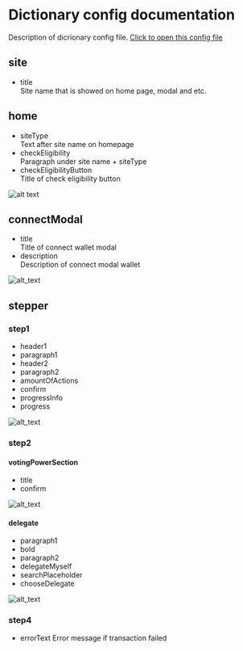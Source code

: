 # Dictionary config documentation

Description of dicrionary config file. [Click to open this
config file](./config/dictionaryConfig.json)

## site

- title  
  Site name that is showed on home page, modal and etc.

## home

- siteType  
  Text after site name on homepage
- checkEligibility  
  Paragraph under site name + siteType
- checkEligibilityButton  
  Title of check eligibility button

![alt text](https://private-user-images.githubusercontent.com/162160359/319765298-b9f8c548-63c8-4806-a20f-c52448f00afc.png?jwt=eyJhbGciOiJIUzI1NiIsInR5cCI6IkpXVCJ9.eyJpc3MiOiJnaXRodWIuY29tIiwiYXVkIjoicmF3LmdpdGh1YnVzZXJjb250ZW50LmNvbSIsImtleSI6ImtleTUiLCJleHAiOjE3MTY2NTU1NDUsIm5iZiI6MTcxNjY1NTI0NSwicGF0aCI6Ii8xNjIxNjAzNTkvMzE5NzY1Mjk4LWI5ZjhjNTQ4LTYzYzgtNDgwNi1hMjBmLWM1MjQ0OGYwMGFmYy5wbmc_WC1BbXotQWxnb3JpdGhtPUFXUzQtSE1BQy1TSEEyNTYmWC1BbXotQ3JlZGVudGlhbD1BS0lBVkNPRFlMU0E1M1BRSzRaQSUyRjIwMjQwNTI1JTJGdXMtZWFzdC0xJTJGczMlMkZhd3M0X3JlcXVlc3QmWC1BbXotRGF0ZT0yMDI0MDUyNVQxNjQwNDVaJlgtQW16LUV4cGlyZXM9MzAwJlgtQW16LVNpZ25hdHVyZT03MzlkNDU1YzU1NzFkYzg1MzRiNDgzNTdlODVkZDBjYmQwMGEzNGJjY2QwYTg1ODNmNTZjNTQxNmJkOWYxYjA3JlgtQW16LVNpZ25lZEhlYWRlcnM9aG9zdCZhY3Rvcl9pZD0wJmtleV9pZD0wJnJlcG9faWQ9MCJ9.k5lQbV2VIoVq6D5pDbto_iY3XzDQGXt36BVTuB5u1z4)
## connectModal

- title  
  Title of connect wallet modal
- description  
  Description of connect modal wallet

![alt_text](https://private-user-images.githubusercontent.com/162160359/319766591-c5e7dacc-a2c1-4368-b850-4809a4fbc07b.png?jwt=eyJhbGciOiJIUzI1NiIsInR5cCI6IkpXVCJ9.eyJpc3MiOiJnaXRodWIuY29tIiwiYXVkIjoicmF3LmdpdGh1YnVzZXJjb250ZW50LmNvbSIsImtleSI6ImtleTUiLCJleHAiOjE3MTY2NTU2NjgsIm5iZiI6MTcxNjY1NTM2OCwicGF0aCI6Ii8xNjIxNjAzNTkvMzE5NzY2NTkxLWM1ZTdkYWNjLWEyYzEtNDM2OC1iODUwLTQ4MDlhNGZiYzA3Yi5wbmc_WC1BbXotQWxnb3JpdGhtPUFXUzQtSE1BQy1TSEEyNTYmWC1BbXotQ3JlZGVudGlhbD1BS0lBVkNPRFlMU0E1M1BRSzRaQSUyRjIwMjQwNTI1JTJGdXMtZWFzdC0xJTJGczMlMkZhd3M0X3JlcXVlc3QmWC1BbXotRGF0ZT0yMDI0MDUyNVQxNjQyNDhaJlgtQW16LUV4cGlyZXM9MzAwJlgtQW16LVNpZ25hdHVyZT1mYTNmYTQwYmEyMDczZjljM2Y3ZjZmZDhiMTQ4ZWU2MzczMDhmMTRjNGU2N2UxMDkxNjVlMTUxMmVlNGM5ZGFkJlgtQW16LVNpZ25lZEhlYWRlcnM9aG9zdCZhY3Rvcl9pZD0wJmtleV9pZD0wJnJlcG9faWQ9MCJ9.WH73VpodcN46Q-hwboOoPK-JtGP8mTZpsjlRufe81KE)


## stepper

### step1

- header1
- paragraph1
- header2
- paragraph2
- amountOfActions
- confirm
- progressInfo
- progress

![alt_text](https://private-user-images.githubusercontent.com/162160359/319895593-c891104c-bf27-4bc9-bca9-3f54b511844e.png?jwt=eyJhbGciOiJIUzI1NiIsInR5cCI6IkpXVCJ9.eyJpc3MiOiJnaXRodWIuY29tIiwiYXVkIjoicmF3LmdpdGh1YnVzZXJjb250ZW50LmNvbSIsImtleSI6ImtleTUiLCJleHAiOjE3MTY2NTU2NjgsIm5iZiI6MTcxNjY1NTM2OCwicGF0aCI6Ii8xNjIxNjAzNTkvMzE5ODk1NTkzLWM4OTExMDRjLWJmMjctNGJjOS1iY2E5LTNmNTRiNTExODQ0ZS5wbmc_WC1BbXotQWxnb3JpdGhtPUFXUzQtSE1BQy1TSEEyNTYmWC1BbXotQ3JlZGVudGlhbD1BS0lBVkNPRFlMU0E1M1BRSzRaQSUyRjIwMjQwNTI1JTJGdXMtZWFzdC0xJTJGczMlMkZhd3M0X3JlcXVlc3QmWC1BbXotRGF0ZT0yMDI0MDUyNVQxNjQyNDhaJlgtQW16LUV4cGlyZXM9MzAwJlgtQW16LVNpZ25hdHVyZT00NWViM2U2OWVkOGMyMzlhYmNkZjg3MjUyZDMyNjBmNWJhZmY3NzVjNDFkZTJjOTY1ZjllMGI0MTk5NjA4MTc2JlgtQW16LVNpZ25lZEhlYWRlcnM9aG9zdCZhY3Rvcl9pZD0wJmtleV9pZD0wJnJlcG9faWQ9MCJ9.pM26P7GjUYo3Tr4GwFn-yF96LCJs79HEK9kDgqhLEic)
### step2

#### votingPowerSection

- title
- confirm

![alt_text](https://private-user-images.githubusercontent.com/162160359/320061967-1513d9a5-9037-42f2-bb30-c9fa53a26191.png?jwt=eyJhbGciOiJIUzI1NiIsInR5cCI6IkpXVCJ9.eyJpc3MiOiJnaXRodWIuY29tIiwiYXVkIjoicmF3LmdpdGh1YnVzZXJjb250ZW50LmNvbSIsImtleSI6ImtleTUiLCJleHAiOjE3MTY2NTU2NjgsIm5iZiI6MTcxNjY1NTM2OCwicGF0aCI6Ii8xNjIxNjAzNTkvMzIwMDYxOTY3LTE1MTNkOWE1LTkwMzctNDJmMi1iYjMwLWM5ZmE1M2EyNjE5MS5wbmc_WC1BbXotQWxnb3JpdGhtPUFXUzQtSE1BQy1TSEEyNTYmWC1BbXotQ3JlZGVudGlhbD1BS0lBVkNPRFlMU0E1M1BRSzRaQSUyRjIwMjQwNTI1JTJGdXMtZWFzdC0xJTJGczMlMkZhd3M0X3JlcXVlc3QmWC1BbXotRGF0ZT0yMDI0MDUyNVQxNjQyNDhaJlgtQW16LUV4cGlyZXM9MzAwJlgtQW16LVNpZ25hdHVyZT0yNDhkYjAxNWM4Y2UxZjQwNTY1ZjhiMmEzNmI4YjdlYWVkMWMzMWUzZWUyYzI4ZDRhM2U4ZWIyZTM3NWYxOGMwJlgtQW16LVNpZ25lZEhlYWRlcnM9aG9zdCZhY3Rvcl9pZD0wJmtleV9pZD0wJnJlcG9faWQ9MCJ9.0GqJUz4K2U72wsS9bXoDloQyL_AO0U-GNv_wGX74TtM)

#### delegate

- paragraph1
- bold
- paragraph2
- delegateMyself
- searchPlaceholder
- chooseDelegate

![alt_text](https://private-user-images.githubusercontent.com/162160359/320061427-7ffdc88e-f2b2-41b3-b41e-faa00ecf731a.png?jwt=eyJhbGciOiJIUzI1NiIsInR5cCI6IkpXVCJ9.eyJpc3MiOiJnaXRodWIuY29tIiwiYXVkIjoicmF3LmdpdGh1YnVzZXJjb250ZW50LmNvbSIsImtleSI6ImtleTUiLCJleHAiOjE3MTY2NTU2NjgsIm5iZiI6MTcxNjY1NTM2OCwicGF0aCI6Ii8xNjIxNjAzNTkvMzIwMDYxNDI3LTdmZmRjODhlLWYyYjItNDFiMy1iNDFlLWZhYTAwZWNmNzMxYS5wbmc_WC1BbXotQWxnb3JpdGhtPUFXUzQtSE1BQy1TSEEyNTYmWC1BbXotQ3JlZGVudGlhbD1BS0lBVkNPRFlMU0E1M1BRSzRaQSUyRjIwMjQwNTI1JTJGdXMtZWFzdC0xJTJGczMlMkZhd3M0X3JlcXVlc3QmWC1BbXotRGF0ZT0yMDI0MDUyNVQxNjQyNDhaJlgtQW16LUV4cGlyZXM9MzAwJlgtQW16LVNpZ25hdHVyZT0xMGMxNzFiMjI3YTVjYjY0NmY3MmRmMDIzNTUwNjIyYzA4YTc0ZDAzMTNjMjA2YmFjODFjMTQzYTEzNGQ2MDAxJlgtQW16LVNpZ25lZEhlYWRlcnM9aG9zdCZhY3Rvcl9pZD0wJmtleV9pZD0wJnJlcG9faWQ9MCJ9._9PIHBymdZmD_NQITA5R7ac76y7oghFkveaPtBTdoxw)
### step4
- errorText
  Error message if transaction failed